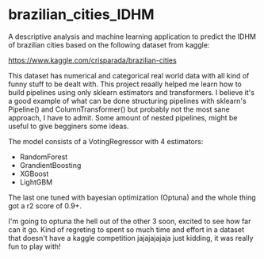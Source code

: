 # brazilian_cities_IDHM

A descriptive analysis and machine learning application to predict the IDHM of brazilian cities based on the following dataset from kaggle:

https://www.kaggle.com/crisparada/brazilian-cities

This dataset has numerical and categorical real world data with all kind of funny stuff to be dealt with. This project reaally helped me learn how to build pipelines using only sklearn estimators and transformers. I believe it's a good example of what can be done structuring pipelines with sklearn's Pipeline() and ColumnTransformer() but probably not the most sane approach, I have to admit. Some amount of nested pipelines, might be useful to give begginers some ideas.

The model consists of a VotingRegressor with 4 estimators:
  - RandomForest
  - GrandientBoosting
  - XGBoost
  - LightGBM

The last one tuned with bayesian optimization (Optuna) and the whole thing got a r2 score of 0.9+.

I'm going to optuna the hell out of the other 3 soon, excited to see how far can it go. Kind of regreting to spent so much time and effort in a dataset that doesn't have a kaggle competition jajajajajaja just kidding, it was really fun to play with! 
